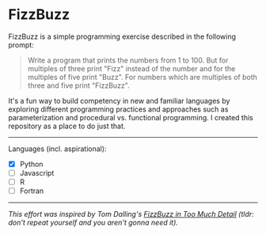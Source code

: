 # FizzBuzz

FizzBuzz is a simple programming exercise described in the following prompt:

>Write a program that prints the numbers from 1 to 100. But for multiples of three print "Fizz" instead of the number and for the multiples of five print "Buzz". For numbers which are multiples of both three and five print "FizzBuzz".

It's a fun way to build competency in new and familiar languages by exploring different programming practices and approaches such as parameterization and procedural vs. functional programming. I created this repository as a place to do just that.

-----

Languages (incl. aspirational):
- [x] Python
- [ ] Javascript
- [ ] R
- [ ] Fortran

-----

*This effort was inspired by Tom Dalling's [FizzBuzz in Too Much Detail](https://www.tomdalling.com/blog/software-design/fizzbuzz-in-too-much-detail/) (*tldr: don't repeat yourself and you aren't gonna need it*).*
